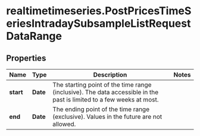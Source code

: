 # realtimetimeseries.PostPricesTimeSeriesIntradaySubsampleListRequestDataRange

## Properties

Name | Type | Description | Notes
------------ | ------------- | ------------- | -------------
**start** | **Date** | The starting point of the time range (inclusive). The data accessible in the past is limited to a few weeks at most. | 
**end** | **Date** | The ending point of the time range (exclusive). Values in the future are not allowed. | 


